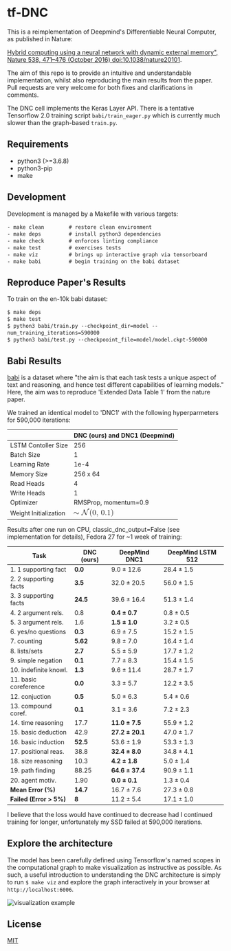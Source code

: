 # tf-DNC

This is a reimplementation of Deepmind's Differentiable Neural Computer, as published in Nature:

[Hybrid computing using a neural network with dynamic external memory", Nature 538, 471–476 (October 2016) doi:10.1038/nature20101](https://www.nature.com/nature/journal/v538/n7626/pdf/nature20101.pdf).

The aim of this repo is to provide an intuitive and understandable implementation, whilst also reproducing the main results from the paper. Pull requests are very welcome for both fixes and clarifications in comments.

The DNC cell implements the Keras Layer API. There is a tentative Tensorflow 2.0 training script `babi/train_eager.py` which is currently much slower than the graph-based `train.py`.

## Requirements

- python3 (>=3.6.8)
- python3-pip
- make

## Development

Development is managed by a Makefile with various targets:
```
- make clean        # restore clean environment
- make deps         # install python3 dependencies
- make check        # enforces linting compliance
- make test         # exercises tests
- make viz          # brings up interactive graph via tensorboard
- make babi         # begin training on the babi dataset
```

## Reproduce Paper's Results

To train on the en-10k babi dataset:
```
$ make deps
$ make test
$ python3 babi/train.py --checkpoint_dir=model --num_training_iterations=590000
$ python3 babi/test.py --checkpooint_file=model/model.ckpt-590000
```

## Babi Results

[babi](https://research.fb.com/downloads/babi/) is a dataset where "the aim is that each task tests a unique aspect of text and reasoning, and hence test different capabilities of learning models." Here, the aim was to reproduce 'Extended Data Table 1' from the nature paper.

We trained an identical model to 'DNC1' with the following hyperparmeters for 590,000 iterations:

|  | DNC  (ours) and DNC1 (Deepmind) |
| --- | --- |
| LSTM Contoller Size | 256 |
| Batch Size | 1 |
| Learning Rate | 1e-4 |
| Memory Size | 256 x 64 |
| Read Heads | 4 |
| Write Heads | 1 |
| Optimizer | RMSProp, momentum=0.9
| Weight Initialization | ![~N(0,0.1)](./assets/weights_init.gif) |


Results after one run on CPU, classic_dnc_output=False (see implementation for details), Fedora 27 for ~1 week of training:

| Task | DNC (ours) | DeepMind DNC1 | DeepMind LSTM 512 |
| -----|------------|-------------- |-------------------|
| 1. 1 supporting fact   | **0.0**      | 9.0 &plusmn; 12.6        | 28.4 &plusmn; 1.5 |
| 2. 2 supporting facts  | **3.5**      | 32.0 &plusmn; 20.5   | 56.0 &plusmn; 1.5 |
| 3. 3 supporting facts  | **24.5**     | 39.6 &plusmn; 16.4       | 51.3 &plusmn; 1.4 |
| 4. 2 argument rels.    | 0.8     |  **0.4 &plusmn; 0.7**    | 0.8 &plusmn; 0.5  |
| 5. 3 argument rels.    | 1.6      | **1.5 &plusmn; 1.0**         | 3.2 &plusmn; 0.5  |
| 6. yes/no questions    | **0.3**      | 6.9 &plusmn; 7.5         | 15.2 &plusmn; 1.5 |
| 7. counting            | **5.62**     | 9.8 &plusmn; 7.0         | 16.4 &plusmn; 1.4 |
| 8. lists/sets          | **2.7**      | 5.5 &plusmn; 5.9         | 17.7 &plusmn; 1.2 |
| 9. simple negation     | **0.1**      | 7.7 &plusmn; 8.3         | 15.4 &plusmn; 1.5 |
| 10. indefinite knowl.  | **1.3**      | 9.6 &plusmn; 11.4        | 28.7 &plusmn; 1.7 |
| 11. basic coreference  | **0.0**      | 3.3 &plusmn; 5.7         | 12.2 &plusmn; 3.5 |
| 12. conjuction         | **0.5**      | 5.0 &plusmn; 6.3         | 5.4 &plusmn; 0.6  |
| 13. compound coref.    | **0.1**      | 3.1 &plusmn; 3.6         | 7.2 &plusmn; 2.3  |
| 14. time reasoning     | 17.7     | **11.0 &plusmn; 7.5**    | 55.9 &plusmn; 1.2 |
| 15. basic deduction    | 42.9     | **27.2 &plusmn; 20.1**       | 47.0 &plusmn; 1.7 |
| 16. basic induction    | **52.5**     | 53.6 &plusmn; 1.9        | 53.3 &plusmn; 1.3 |
| 17. positional reas.   | 38.8     | **32.4 &plusmn; 8.0**        | 34.8 &plusmn; 4.1 |
| 18. size reasoning     | 10.3     | **4.2 &plusmn; 1.8**         | 5.0 &plusmn; 1.4  |
| 19. path finding       | 88.25    | **64.6 &plusmn; 37.4**   | 90.9 &plusmn; 1.1 |
| 20. agent motiv.       | 1.90     | **0.0 &plusmn; 0.1**     | 1.3 &plusmn; 0.4  |
| **Mean Error (%)**     | **14.7**    | 16.7 &plusmn; 7.6        | 27.3 &plusmn; 0.8 |
| **Failed (Error > 5%)**| **8**        | 11.2 &plusmn; 5.4        | 17.1 &plusmn; 1.0 |

I believe that the loss would have continued to decrease had I continued training for longer, unfortunately my SSD failed at 590,000 iterations.

## Explore the architecture

The model has been carefully defined using Tensorflow's named scopes in the computational graph to make visualization as instructive as possible. As such, a useful introduction to understanding the DNC architecture is simply to run `$ make viz` and explore the graph interactively in your browser at `http://localhost:6006`.

![visualization example](./assets/visualization_example.gif)

## License

[MIT](LICENSE)
